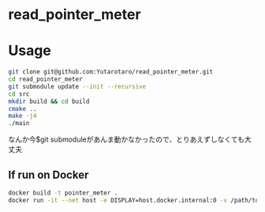 # read_pointer_meter

# Usage

```bash
git clone git@github.com:Yutarotaro/read_pointer_meter.git
cd read_pointer_meter
git submodule update --init --recursive
cd src
mkdir build && cd build
cmake ..
make -j4
./main
```

なんか今$git submoduleがあんま動かなかったので、とりあえずしなくても大丈夫

## If run on Docker

```bash
docker build -t pointer_meter .
docker run -it --net host -e DISPLAY=host.docker.internal:0 -v /path/to/src:/read_pointer_meter pointer_meter
``` 
